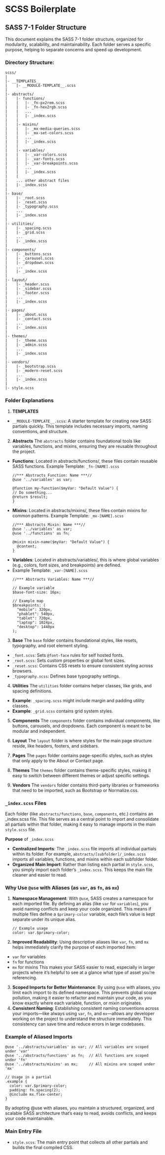 # SCSS Boilerplate

## SASS 7-1 Folder Structure
This document explains the SASS 7-1 folder structure, organized for modularity, scalability, and maintainability. Each folder serves a specific purpose, helping to separate concerns and speed up development.

### Directory Structure:
```plaintext
scss/
|
|- __TEMPLATES__
|    |- __MODULE-TEMPLATE__.scss
|
|- abstracts/
|    |- functions/
|    |   |- _fn-px2rem.scss
|    |   |- _fn-hex2rgb.scss
|    |   ...
|    |   |- _index.scss
|    |
|    |- mixins/
|    |   |- _mx-media-queries.scss
|    |   |- _mx-set-colors.scss
|    |   ...
|    |   |- _index.scss
|    |
|    |- variables/
|    |   |- _var-colors.scss
|    |   |- _var-fonts.scss
|    |   |- _var-breakpoints.scss
|    |   ...
|    |   |- _index.scss
|    |
|    ... other abstract files
|    |- _index.scss
|
|- base/
|    |- _root.scss
|    |- _reset.scss
|    |- _typography.scss
|    ...
|    |- _index.scss
|
|- utilities/
|    |- _spacing.scss
|    |- _grid.scss
|    ...
|    |- _index.scss
|
|- components/
|    |- _buttons.scss
|    |- _carousel.scss
|    |- _dropdown.scss
|    ...
|    |- _index.scss
|
|- layout/
|    |- _header.scss
|    |- _sidebar.scss
|    |- _footer.scss
|    ...
|    |- _index.scss
|
|- pages/
|    |- _about.scss
|    |- _contact.scss
|    ...
|    |- _index.scss
|
|- themes/
|    |- _theme.scss
|    |- _admin.scss
|    ...
|    |- _index.scss
|
|- vendors/
|    |- _bootstrap.scss
|    |- _modern-reset.scss
|    ...
|    |- _index.scss
|
|- style.scss
```

### Folder Explanations
1. **TEMPLATES**
- `__MODULE-TEMPLATE__.scss`: A starter template for creating new SASS partials quickly. This template includes necessary imports, naming conventions, and structure.

2. **Abstracts**
The `abstracts` folder contains foundational tools like variables, functions, and mixins, ensuring they are reusable throughout the project.
- **Functions**: Located in abstracts/functions/, these files contain reusable SASS functions.
Example Template: `_fn-[NAME].scss`
    ```plaintext
    //*** Abstracts Function: Name ***//
    @use '../variables' as var;
    
    @function my-function($myVar: "Default Value") {
    // Do something...
    @return $result;
    }
    ```
- **Mixins**: Located in abstracts/mixins/, these files contain mixins for common patterns.
Example Template: `_mx-[NAME].scss`
    ```
    //*** Abstracts Mixin: Name ***//
    @use '../variables' as var;
    @use '../functions' as fn;
    
    @mixin mixin-name($myVar: "Default Value") {
      @content;
    }
    ```
- **Variables**: Located in abstracts/variables/, this is where global variables (e.g., colors, font sizes, and breakpoints) are defined.
- Example Template: `_var-[NAME].scss`
    ```
    //*** Abstracts Variables: Name ***//
    
    // Example variable
    $base-font-size: 16px;
    
    // Example map
    $breakpoints: (
      "mobile": 320px,
      "phablet": 540px,
      "tablet": 720px,
      "laptop": 1024px,
      "desktop": 1440px
    );
    ```
    
3. **Base**
The `base` folder contains foundational styles, like resets, typography, and root element styling.
- `_font.scss`: Sets `@font-face` rules for self hosted fonts.
- `_root.scss`: Sets custom properties or global font sizes.
- `_reset.scss`: Contains CSS resets to ensure consistent styling across browsers.
- `_typography.scss`: Defines base typography settings.

4. **Utilities**
The `utilities` folder contains helper classes, like grids, and spacing definitions.
- **Example**: `_spacing.scss` might include margin and padding utility classes.
- **Example**: `_grid.scss` contains grid system styles.

5. **Components**
The `components` folder contains individual components, like buttons, carousels, and dropdowns. Each component is meant to be modular and independent.

6. **Layout**
The `layout` folder is where styles for the main page structure reside, like headers, footers, and sidebars.

7. **Pages**
The `pages` folder contains page-specific styles, such as styles that only apply to the About or Contact page.

8. **Themes**
The `themes` folder contains theme-specific styles, making it easy to switch between different themes or adjust specific settings.

9. **Vendors**
The `vendors` folder contains third-party libraries or frameworks that need to be imported, such as Bootstrap or Normalize.css.

### `_index.scss` Files
Each folder (like `abstracts/functions`, `base`, `components`, etc.) contains an _index.scss file. This file serves as a central point to import and consolidate all partials within that folder, making it easy to manage imports in the main `style.scss` file.

**Purpose** of `_index.scss`
- **Centralized Imports**: The `_index.scss` file imports all individual partials within its folder. For example, `abstracts/[subfolder]/_index.scss` imports all variables, functions, and mixins within each subfolder folder.
- **Organized Main Import**: Rather than listing each partial in `style.scss`, you simply import each folder’s `_index.scss`. This keeps the main file cleaner and easier to read.

### Why Use `@use` with Aliases (as `var`, as `fn`, as `mx`)
1. **Namespace Management**: With `@use`, SASS creates a namespace for each imported file. By defining an alias (like `var` for `variables`), you avoid naming conflicts and keep your code organized. This means if multiple files define a `$primary-color` variable, each file’s value is kept separate under its unique alias.
    ```
    // Example usage
    color: var.$primary-color;
    ```
2. **Improved Readability**: Using descriptive aliases like `var`, `fn`, and `mx` helps immediately clarify the purpose of each imported item:
- `var` for variables
- `fn` for functions
- `mx` for mixins
This makes your SASS easier to read, especially in larger projects where it’s helpful to see at a glance what type of asset you’re referencing.
3. **Scoped Imports for Better Maintenance**: By using `@use` with aliases, you limit each import to its defined namespace. This prevents global scope pollution, making it easier to refactor and maintain your code, as you know exactly where each variable, function, or mixin originates.
4. **Consistent Naming**: Establishing consistent naming conventions across your imports—like always using `var`, `fn`, and `mx`—allows any developer working on the project to understand the structure immediately. This consistency can save time and reduce errors in large codebases.

### Example of Aliased Imports
```
@use '../abstracts/variables' as var; // All variables are scoped under 'var'
@use '../abstracts/functions' as fn;  // All functions are scoped under 'fn'
@use '../abstracts/mixins' as mx;     // All mixins are scoped under 'mx'

// Usage in a partial
.example {
  color: var.$primary-color;
  padding: fn.spacing(2);
  @include mx.flex-center;
}
```
By adopting @use with aliases, you maintain a structured, organized, and scalable SASS architecture that’s easy to read, avoids conflicts, and keeps your code maintainable.

### Main Entry File
- `style.scss`: The main entry point that collects all other partials and builds the final compiled CSS.